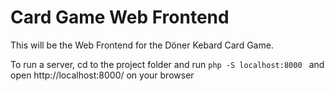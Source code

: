 # Card Game Web Frontend

This will be the Web Frontend for the Döner Kebard Card Game.

To run a server, cd to the project folder and run `php -S localhost:8000
` and open http://localhost:8000/ on your browser
